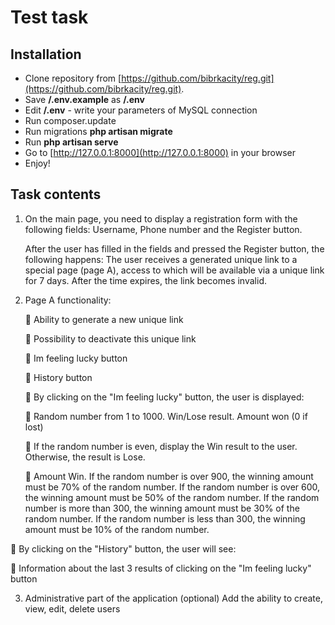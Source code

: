 <h1>Test task</h1>

## Installation

- Clone repository from [https://github.com/bibrkacity/reg.git](https://github.com/bibrkacity/reg.git).
- Save **/.env.example** as **/.env**
- Edit **/.env** - write your parameters of MySQL connection
- Run composer.update
- Run migrations **php artisan migrate**
- Run **php artisan serve**
- Go to [http://127.0.0.1:8000](http://127.0.0.1:8000) in your browser
- Enjoy!
 
## Task contents
1) On the main page, you need to display a registration form with the following fields: Username, Phone number and the Register button.

   After the user has filled in the fields and pressed the Register button, the following happens: The user receives a generated unique link to a special page (page A), access to which will be available via a unique link for 7 days. After the time expires, the link becomes invalid.
2) Page A functionality:

    Ability to generate a new unique link

    Possibility to deactivate this unique link

    Im feeling lucky button
 
    History button

    By clicking on the "Im feeling lucky" button, the user is displayed:
 
    Random number from 1 to 1000. Win/Lose result. Amount won (0 if lost)
 
    If the random number is even, display the Win result to the user. Otherwise, the result is Lose.

    Amount Win. If the random number is over 900, the winning amount must be 70% of the random number. If the random number is over 600, the winning amount must be 50% of the random number. If the random number is more than 300, the winning amount must be 30% of the random number. If the random number is less than 300, the winning amount must be 10% of the random number.
   
   By clicking on the "History" button, the user will see:

    Information about the last 3 results of clicking on the "Im feeling lucky" button

3) Administrative part of the application (optional)
   Add the ability to create, view, edit, delete users


